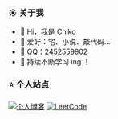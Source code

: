 ### ☀️ 关于我

- 👋 Hi，我是 Chiko
- 💖 爱好：宅、小说、敲代码...
- 🐧 QQ：2452559902
- 🌈 持续不断学习 ing ！


### ⭐ 个人站点

[![个人博客](https://img.shields.io/badge/个人博客-FF6F61?style=flat&logo=hexo&logoColor=white)](https://www.chiko.store)
[![LeetCode](https://img.shields.io/badge/LeetCode-FFA116?style=flat&logo=leetcode&logoColor=white)](https://leetcode.cn/u/chiko_wen/)
